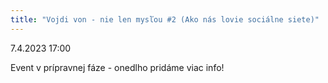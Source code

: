 ```yaml
---
title: "Vojdi von - nie len mysľou #2 (Ako nás lovie sociálne siete)"
---
```

7.4.2023 17:00

Event v prípravnej fáze - onedlho pridáme viac info!